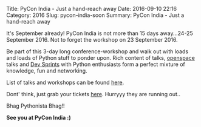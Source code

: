 Title: PyCon India - Just a hand-reach away
Date: 2016-09-10 22:16
Category: 2016
Slug: pycon-india-soon
Summary: PyCon India - Just a hand-reach away

It's September already! PyCon India is not more than 15 days away...24-25 September 2016. Not to forget the workshop on 23 September 2016.

Be part of this 3-day long conference-workshop and walk out with loads and loads of Python stuff to ponder upon. Rich content of talks, [openspace](https://in.pycon.org/blog/2016/open-space-registrations-2016.html) talks and [Dev Sprints](https://in.pycon.org/blog/2016/dev-sprint-2016.html) with Python enthusiasts form a perfect mixture of knowledge, fun and networking.

List of talks and workshops can be found [here](https://in.pycon.org/2016/).

Dont' think, just grab your tickets [here](https://in.explara.com/e/pycon-india-2016). Hurryyy they are running out..

Bhag Pythonista Bhag!!

<strong>See you at PyCon India :)</strong>
